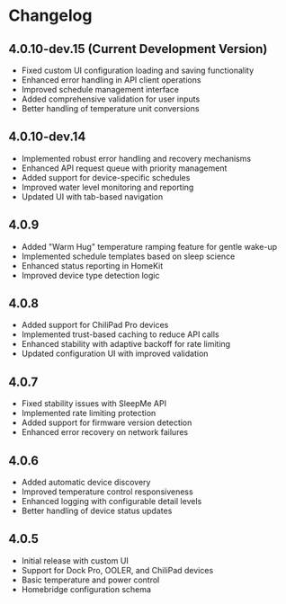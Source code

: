 # Changelog

## 4.0.10-dev.15 (Current Development Version)
- Fixed custom UI configuration loading and saving functionality
- Enhanced error handling in API client operations
- Improved schedule management interface
- Added comprehensive validation for user inputs
- Better handling of temperature unit conversions

## 4.0.10-dev.14
- Implemented robust error handling and recovery mechanisms
- Enhanced API request queue with priority management
- Added support for device-specific schedules
- Improved water level monitoring and reporting
- Updated UI with tab-based navigation

## 4.0.9
- Added "Warm Hug" temperature ramping feature for gentle wake-up
- Implemented schedule templates based on sleep science
- Enhanced status reporting in HomeKit
- Improved device type detection logic

## 4.0.8
- Added support for ChiliPad Pro devices
- Implemented trust-based caching to reduce API calls
- Enhanced stability with adaptive backoff for rate limiting
- Updated configuration UI with improved validation

## 4.0.7
- Fixed stability issues with SleepMe API
- Implemented rate limiting protection
- Added support for firmware version detection
- Enhanced error recovery on network failures

## 4.0.6
- Added automatic device discovery
- Improved temperature control responsiveness
- Enhanced logging with configurable detail levels
- Better handling of device status updates

## 4.0.5
- Initial release with custom UI
- Support for Dock Pro, OOLER, and ChiliPad devices
- Basic temperature and power control
- Homebridge configuration schema